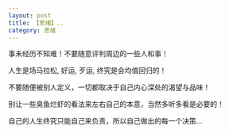 ```yaml
---
layout: post
title: 【思绪】..
category: 思绪
---
```

<p>事未经历不知难！不要随意评判周边的一些人和事！</p>
<p>人生是场马拉松, 好运, 歹运, 终究是会均值回归的！</p>
<p>不要随便被别人定义，一切都取决于自己内心深处的渴望与品味！</p>
<p>别让一些臭鱼烂虾的看法来左右自己的本意，当然多听多看是必要的！</p>
<p>自己的人生终究只能自己来负责，所以自己做出的每一个决策...</p>


  




